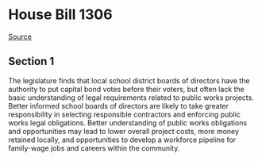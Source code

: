 # House Bill 1306

[Source](http://lawfilesext.leg.wa.gov/biennium/2021-22/Xml/Bills/House%20Bills/1306.xml)
## Section 1
The legislature finds that local school district boards of directors have the authority to put capital bond votes before their voters, but often lack the basic understanding of legal requirements related to public works projects. Better informed school boards of directors are likely to take greater responsibility in selecting responsible contractors and enforcing public works legal obligations. Better understanding of public works obligations and opportunities may lead to lower overall project costs, more money retained locally, and opportunities to develop a workforce pipeline for family-wage jobs and careers within the community.

